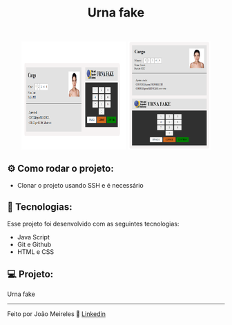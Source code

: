 <h1 align="center"> Urna fake </h1>

<br>

<p align="center">
  <img alt="projeto DevLinks" src="img/2.png" width="48%" height="250px">
    <img alt="projeto DevLinks" src="img/3.png" width="38%" height="250px">
</p>

## ⚙️ Como rodar o projeto:

- Clonar o projeto usando SSH e é necessário

## 🚀 Tecnologias:

Esse projeto foi desenvolvido com as seguintes tecnologias:

- Java Script
- Git e Github
- HTML e CSS

## 💻 Projeto:

Urna fake

---

Feito por João Meireles :wave: [Linkedin](https://www.linkedin.com/in/jpw-meireles/)
